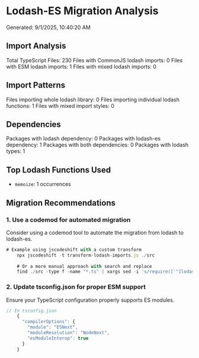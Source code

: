 # Lodash-ES Migration Analysis

Generated: 9/1/2025, 10:40:20 AM

## Import Analysis

Total TypeScript Files: 230
Files with CommonJS lodash imports: 0
Files with ESM lodash imports: 1
Files with mixed lodash imports: 0

## Import Patterns

Files importing whole lodash library: 0
Files importing individual lodash functions: 1
Files with mixed import styles: 0

## Dependencies

Packages with lodash dependency: 0
Packages with lodash-es dependency: 1
Packages with both dependencies: 0
Packages with lodash types: 1

## Top Lodash Functions Used

- `memoize`: 1 occurrences

## Migration Recommendations

### 1. Use a codemod for automated migration

Consider using a codemod tool to automate the migration from lodash to lodash-es.

```javascript
# Example using jscodeshift with a custom transform
    npx jscodeshift -t transform-lodash-imports.js ./src
    
    # Or a more manual approach with search and replace
    find ./src -type f -name "*.ts" | xargs sed -i 's/require(['"]lodash['"]);/import _ from "lodash-es";/g'
```

### 2. Update tsconfig.json for proper ESM support

Ensure your TypeScript configuration properly supports ES modules.

```javascript
// In tsconfig.json
    {
      "compilerOptions": {
        "module": "ESNext",
        "moduleResolution": "NodeNext",
        "esModuleInterop": true
      }
    }
```
